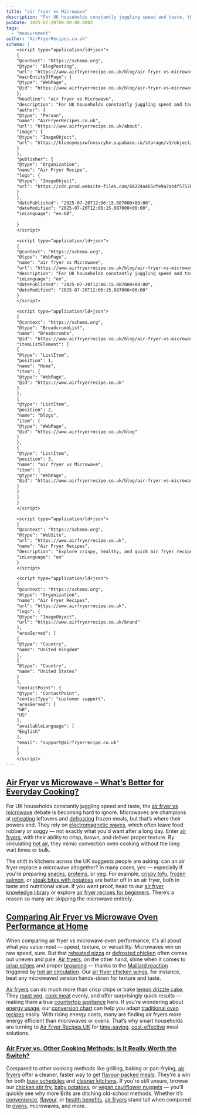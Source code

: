 ```yaml
---
title: "air fryer vs Microwave"
description: "For UK households constantly juggling speed and taste, the air fryer vs microwave debate is becoming hard to ignore. Microwaves are champions at reheating leftovers and defrosting frozen meals, but that’s where their powers end. They rely on electromagnetic waves, which often leave food rubbery or soggy — not exactly what you'd want after a long day. Enter air fryers, with their ability to crisp, brown, and deliver proper texture. By circulating hot air, they mimic convection oven cooking without the long wait times or bulk."
pubDate: 2025-07-20T00:00:00.000Z
tags:
  - "measurement"
author: "AirFryerRecipes.co.uk"
schema: |
    <script type="application/ld+json">
    {
    "@context": "https://schema.org",
    "@type": "BlogPosting",
    "url": "https://www.airfryerrecipe.co.uk/blog/air-fryer-vs-microwave",
    "mainEntityOfPage": {
    "@type": "WebPage",
    "@id": "https://www.airfryerrecipe.co.uk/blog/air-fryer-vs-microwave"
    },
    "headline": "air fryer vs Microwave",
    "description": "For UK households constantly juggling speed and taste, the air fryer vs microwave debate is becoming hard to ignore. Microwaves are champions at reheating leftovers and defrosting frozen meals, but that’s where their powers end. They rely on electromagnetic waves, which often leave food rubbery or soggy — not exactly what you'd want after a long day. Enter air fryers, with their ability to crisp, brown, and deliver proper texture. By circulating hot air, they mimic convection oven cooking without the long wait times or bulk.",
    "author": {
    "@type": "Person",
    "name": "AirFryerRecipes.co.uk",
    "url": "https://www.airfryerrecipe.co.uk/about",
    "image": {
    "@type": "ImageObject",
    "url": "https://klueoymssxwfnxsvcyhv.supabase.co/storage/v1/object/public/Shmucket/Me.jpg"
    }
    },
    "publisher": {
    "@type": "Organization",
    "name": "Air Fryer Recipe",
    "logo": {
    "@type": "ImageObject",
    "url": "https://cdn.prod.website-files.com/68224a465dfe9a7ab4f57570/6844191451a8b2f1e37e63cc_Untitled%20design%20-%202025-06-05T205644.948%20(1).png"
    }
    },
    "datePublished": "2025-07-20T12:06:15.087000+00:00",
    "dateModified": "2025-07-20T12:06:15.087000+00:00",
    "inLanguage": "en-GB",
    
    }
    </script>

    <script type="application/ld+json">
    {
    "@context": "https://schema.org",
    "@type": "WebPage",
    "name": "air fryer vs Microwave",
    "url": "https://www.airfryerrecipe.co.uk/blog/air-fryer-vs-microwave",
    "description": "For UK households constantly juggling speed and taste, the air fryer vs microwave debate is becoming hard to ignore. Microwaves are champions at reheating leftovers and defrosting frozen meals, but that’s where their powers end. They rely on electromagnetic waves, which often leave food rubbery or soggy — not exactly what you'd want after a long day. Enter air fryers, with their ability to crisp, brown, and deliver proper texture. By circulating hot air, they mimic convection oven cooking without the long wait times or bulk.",
    "inLanguage": "en",
    "datePublished": "2025-07-20T12:06:15.087000+00:00",
    "dateModified": "2025-07-20T12:06:15.087000+00:00"
    }
    </script>

    <script type="application/ld+json">
    {
    "@context": "https://schema.org",
    "@type": "BreadcrumbList",
    "name": "Breadcrumbs",
    "@id": "https://www.airfryerrecipe.co.uk/blog/air-fryer-vs-microwave#breadcrumbs",
    "itemListElement": [
    {
    "@type": "ListItem",
    "position": 1,
    "name": "Home",
    "item": {
    "@type": "WebPage",
    "@id": "https://www.airfryerrecipe.co.uk"
    }
    },
    {
    "@type": "ListItem",
    "position": 2,
    "name": "blogs",
    "item": {
    "@type": "WebPage",
    "@id": "https://www.airfryerrecipe.co.uk/blog"
    }
    },
    {
    "@type": "ListItem",
    "position": 3,
    "name": "air fryer vs Microwave",
    "item": {
    "@type": "WebPage",
    "@id": "https://www.airfryerrecipe.co.uk/blog/air-fryer-vs-microwave"
    }
    }
    ]
    }
    </script>

    <script type="application/ld+json">
    {
    "@context": "https://schema.org",
    "@type": "WebSite",
    "url": "https://www.airfryerrecipe.co.uk",
    "name": "Air Fryer Recipes",
    "description": "Explore crispy, healthy, and quick air fryer recipes from around the world. Perfect for everyday meals.",
    "inLanguage": "en"
    }
    </script>

    <script type="application/ld+json">
    {
    "@context": "https://schema.org",
    "@type": "Organization",
    "name": "Air Fryer Recipes",
    "url": "https://www.airfryerrecipe.co.uk",
    "logo": {
    "@type": "ImageObject",
    "url": "https://www.airfryerrecipe.co.uk/brand"
    },
    "areaServed": [
    {
    "@type": "Country",
    "name": "United Kingdom"
    },
    {
    "@type": "Country",
    "name": "United States"
    }
    ],
    "contactPoint": {
    "@type": "ContactPoint",
    "contactType": "customer support",
    "areaServed": [
    "GB",
    "US"
    ],
    "availableLanguage": [
    "English"
    ],
    "email": "support@airfryerrecipe.co.uk"
    }
    }
    </script>
---
```


<h2 id=""><a href="https://www.airfryerrecipe.co.uk/air-fryer-knowledge-library" id=""><strong id="">Air Fryer vs Microwave – What’s Better for Everyday Cooking?</strong></a></h2><p id="">For UK households constantly juggling speed and taste, the <a target="_new" href="https://www.airfryerrecipe.co.uk/air-fryer-knowledge-library" id="">air fryer vs microwave</a> debate is becoming hard to ignore. <a target="_new" id="">Microwaves</a> are champions at <a target="_new" href="https://www.airfryerrecipe.co.uk/recipes/air-fryer-eggs" id="">reheating</a> leftovers and <a target="_new" href="https://www.airfryerrecipe.co.uk/recipes/frozen-chicken-breast-air-fryer-uk" id="">defrosting</a> frozen meals, but that’s where their powers end. They rely on <a target="_new" href="https://www.airfryerrecipe.co.uk/air-fryer-knowledge-library" id="">electromagnetic waves</a>, which often leave food rubbery or soggy — not exactly what you'd want after a long day. Enter <a target="_new" href="https://www.airfryerrecipe.co.uk/air-fryer-brands" id="">air fryers</a>, with their ability to crisp, brown, and deliver proper texture. By circulating <a target="_new" href="https://www.airfryerrecipe.co.uk/air-fryer-knowledge-library" id="">hot air</a>, they mimic <a target="_new" id="">convection oven</a> cooking without the long wait times or bulk.</p><p id="">The shift in kitchens across the UK suggests people are asking: <a target="_new" id="">can an air fryer replace a microwave</a> altogether? In many cases, yes — especially if you're preparing <a target="_new" href="https://www.airfryerrecipe.co.uk/categories/snacks" id="">snacks</a>, <a target="_new" href="https://www.airfryerrecipe.co.uk/recipe-category/chicken" id="">proteins</a>, or <a target="_new" href="https://www.airfryerrecipe.co.uk/recipe-category/vegetables" id="">veg</a>. For example, <a target="_new" href="https://www.airfryerrecipe.co.uk/recipes/crispy-air-fried-tofu" id="">crispy tofu</a>, <a target="_new" href="https://www.airfryerrecipe.co.uk/recipes/air-fryer-frozen-salmon-fillets" id="">frozen salmon</a>, or <a target="_new" href="https://www.airfryerrecipe.co.uk/recipes/air-fryer-steak-bites-potatoes" id="">steak bites with potatoes</a> are better off in an air fryer, both in taste and nutritional value. If you want proof, head to our <a target="_new" href="https://www.airfryerrecipe.co.uk/air-fryer-knowledge-library" id="">air fryer knowledge library</a> or explore <a target="_new" href="https://www.airfryerrecipe.co.uk/categories/air-fryer-recipes-for-beginners" id="">air fryer recipes for beginners</a>. There’s a reason so many are skipping the microwave entirely.</p><h2 id=""><a href="https://www.airfryerrecipe.co.uk/air-fryer-knowledge-library" id=""><strong id="">Comparing Air Fryer vs Microwave Oven Performance at Home</strong></a></h2><p id="">When comparing <a target="_new" id="">air fryer vs microwave oven</a> performance, it's all about what you value most — speed, texture, or versatility. <a target="_new" id="">Microwaves</a> win on raw speed, sure. But that <a target="_new" href="https://www.airfryerrecipe.co.uk/recipes/air-fryer-pizza" id="">reheated pizza</a> or <a target="_new" href="https://www.airfryerrecipe.co.uk/recipes/frozen-chicken-breast-air-fryer-uk" id="">defrosted chicken</a> often comes out uneven and pale. <a target="_new" href="https://www.airfryerrecipe.co.uk/air-fryer-brands" id="">Air fryers</a>, on the other hand, shine when it comes to <a target="_new" href="https://www.airfryerrecipe.co.uk/recipes/homemade-air-fryer-chips" id="">crisp edges</a> and proper <a target="_new" href="https://www.airfryerrecipe.co.uk/recipes/air-fryer-fried-chicken-tenders" id="">browning</a> — thanks to the <a target="_new" href="https://www.airfryerrecipe.co.uk/air-fryer-knowledge-library" id="">Maillard reaction</a> triggered by <a target="_new" href="https://www.airfryerrecipe.co.uk/air-fryer-knowledge-library" id="">hot air circulation</a>. Our <a target="_new" href="https://www.airfryerrecipe.co.uk/recipes/air-fryer-chicken-wings" id="">air fryer chicken wings</a>, for instance, beat any microwaved version hands-down for texture and taste.</p><p id=""><a href="https://www.airfryerrecipe.co.uk/air-fryer-brands" id="">Air fryers</a> can do much more than crisp chips or bake <a target="_new" href="https://www.airfryerrecipe.co.uk/recipes/air-fryer-lemon-drizzle-cake" id="">lemon drizzle cake</a>. They <a target="_new" href="https://www.airfryerrecipe.co.uk/recipes/air-fryer-roasted-vegetables" id="">roast veg</a>, <a target="_new" href="https://www.airfryerrecipe.co.uk/recipe-category/beef" id="">cook meat</a> evenly, and offer surprisingly quick results — making them a true <a target="_new" href="https://www.airfryerrecipe.co.uk/air-fryer-brands" id="">countertop appliance</a> hero. If you’re wondering about <a target="_new" href="https://www.airfryerrecipe.co.uk/air-fryer-cleaner" id="">energy usage</a>, our <a target="_new" href="https://www.airfryerrecipe.co.uk/air-fryer-conversion-chart" id="">conversion chart</a> can help you adapt <a target="_new" href="https://www.airfryerrecipe.co.uk/recipes/ninja-air-fryer-roast-potatoes" id="">traditional oven recipes</a> easily. With rising <a target="_new" id="">energy costs</a>, many are finding air fryers more <a target="_new" id="">energy efficient</a> than microwaves or ovens. That’s why smart households are turning to <a target="_new" href="https://www.airfryerrecipe.co.uk" id="">Air Fryer Recipes UK</a> for <a target="_new" href="https://www.airfryerrecipe.co.uk/recipes/air-fryer-diced-chicken" id="">time-saving</a>, <a target="_new" href="https://www.airfryerrecipe.co.uk/recipes/air-fryer-vegetable-medley" id="">cost-effective</a> meal solutions.</p><h3 id=""><a href="https://www.airfryerrecipe.co.uk/air-fryer-knowledge-library" id=""><strong id="">Air Fryer vs. Other Cooking Methods: Is It Really Worth the Switch?</strong></a></h3><p id="">Compared to <a target="_new" id="">other cooking methods</a> like grilling, baking or pan-frying, <a target="_new" href="https://www.airfryerrecipe.co.uk/air-fryer-brands" id="">air fryers</a> offer a cleaner, faster way to get <a target="_new" href="https://www.airfryerrecipe.co.uk/categories/comfort-food" id="">flavour-packed meals</a>. They're a win for both <a target="_new" href="https://www.airfryerrecipe.co.uk/recipes/air-fryer-chicken-vegetable-tray-bake" id="">busy schedules</a> and <a target="_new" href="https://www.airfryerrecipe.co.uk/air-fryer-cleaner" id="">cleaner kitchens</a>. If you're still unsure, browse our <a target="_new" href="https://www.airfryerrecipe.co.uk/recipes/chicken-stir-fry-air-fryer" id="">chicken stir fry</a>, <a target="_new" href="https://www.airfryerrecipe.co.uk/recipes/air-fryer-baby-potatoes" id="">baby potatoes</a>, or <a target="_new" href="https://www.airfryerrecipe.co.uk/recipes/air-fryer-cauliflower-nuggets" id="">vegan cauliflower nuggets</a> — you’ll quickly see why more Brits are ditching old-school methods. Whether it’s <a target="_new" href="https://www.airfryerrecipe.co.uk/recipes/air-fryer-canned-biscuits" id="">convenience</a>, <a target="_new" href="https://www.airfryerrecipe.co.uk/recipes/air-fryer-salmon-garlic-lemon" id="">flavour</a>, or <a target="_new" href="https://www.airfryerrecipe.co.uk/categories/healthy-recipes" id="">health benefits</a>, <a target="_new" href="https://www.airfryerrecipe.co.uk/air-fryer-brands" id="">air fryers</a> stand tall when compared to <a target="_new" href="https://www.airfryerrecipe.co.uk/recipes/air-fryer-oven-chips" id="">ovens</a>, <a target="_new" id="">microwaves</a>, and more.</p><p id="">‍</p>
